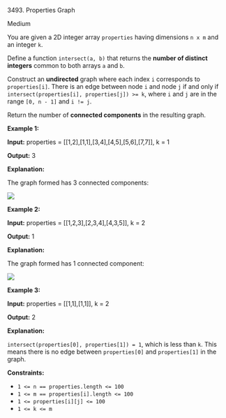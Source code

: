 3493\. Properties Graph

Medium

You are given a 2D integer array `properties` having dimensions `n x m` and an integer `k`.

Define a function `intersect(a, b)` that returns the **number of distinct integers** common to both arrays `a` and `b`.

Construct an **undirected** graph where each index `i` corresponds to `properties[i]`. There is an edge between node `i` and node `j` if and only if `intersect(properties[i], properties[j]) >= k`, where `i` and `j` are in the range `[0, n - 1]` and `i != j`.

Return the number of **connected components** in the resulting graph.

**Example 1:**

**Input:** properties = [[1,2],[1,1],[3,4],[4,5],[5,6],[7,7]], k = 1

**Output:** 3

**Explanation:**

The graph formed has 3 connected components:

![](https://assets.leetcode.com/uploads/2025/02/27/image.png)

**Example 2:**

**Input:** properties = [[1,2,3],[2,3,4],[4,3,5]], k = 2

**Output:** 1

**Explanation:**

The graph formed has 1 connected component:

![](https://assets.leetcode.com/uploads/2025/02/27/screenshot-from-2025-02-27-23-58-34.png)

**Example 3:**

**Input:** properties = [[1,1],[1,1]], k = 2

**Output:** 2

**Explanation:**

`intersect(properties[0], properties[1]) = 1`, which is less than `k`. This means there is no edge between `properties[0]` and `properties[1]` in the graph.

**Constraints:**

*   `1 <= n == properties.length <= 100`
*   `1 <= m == properties[i].length <= 100`
*   `1 <= properties[i][j] <= 100`
*   `1 <= k <= m`